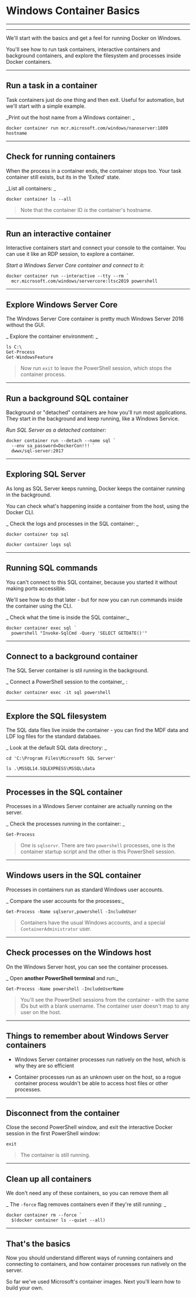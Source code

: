 # Windows Container Basics

---

<section data-background-image="/img/101/Slide1.png">

---

We'll start with the basics and get a feel for running Docker on Windows. 

You'll see how to run task containers, interactive containers and background containers, and explore the filesystem and processes inside Docker containers.

---

## Run a task in a container

Task containers just do one thing and then exit. Useful for automation, but we'll start with a simple example.

_Print out the host name from a Windows container: _

```
docker container run mcr.microsoft.com/windows/nanoserver:1809 hostname
```

---

## Check for running containers

When the process in a container ends, the container stops too. Your task container still exists, but its in the 'Exited' state.

_List all containers: _

```
docker container ls --all
```

> Note that the container ID *is* the container's hostname.

---

## Run an interactive container

Interactive containers start and connect your console to the container. You can use it like an RDP session, to explore a container.

_Start a Windows Server Core container and connect to it:_

```
docker container run --interactive --tty --rm `
  mcr.microsoft.com/windows/servercore:ltsc2019 powershell
```

---

## Explore Windows Server Core

The Windows Server Core container is pretty much Windows Server 2016 without the GUI. 

_ Explore the container environment: _

```
ls C:\
Get-Process
Get-WindowsFeature
```

> Now run `exit` to leave the PowerShell session, which stops the container process. 

---

## Run a background SQL container

Background or "detached" containers are how you'll run most applications. They start in the background and keep running, like a Windows Service.

_Run SQL Server as a detached container:_

```
docker container run --detach --name sql `
  --env sa_password=DockerCon!!! `
  dwwx/sql-server:2017
```

---

## Exploring SQL Server

As long as SQL Server keeps running, Docker keeps the container running in the background.

You can check what's happening inside a container from the host, using the Docker CLI.

_ Check the logs and processes in the SQL container: _

```
docker container top sql
```

```
docker container logs sql
```

---

## Running SQL commands

You can't connect to this SQL container, because you started it without making ports accessible.

We'll see how to do that later - but for now you can run commands inside the container using the CLI.

_ Check what the time is inside the SQL container:_

```
docker container exec sql `
  powershell "Invoke-SqlCmd -Query 'SELECT GETDATE()'"
```

---

## Connect to a background container

The SQL Server container is stil running in the background. 

_ Connect a PowerShell session to the container_ :

```
docker container exec -it sql powershell
```

---

## Explore the SQL filesystem

The SQL data files live inside the container - you can find the MDF data and LDF log files for the standard databaes.

_ Look at the default SQL data directory: _

```
cd 'C:\Program Files\Microsoft SQL Server'
```

```
ls .\MSSQL14.SQLEXPRESS\MSSQL\data
```

---

## Processes in the SQL container

Processes in a Windows Server container are actually running on the server. 

_ Check the processes running in the container: _

```
Get-Process
```

> One is `sqlservr`. There are two `powershell` processes, one is the container startup script and the other is this PowerShell session. 

---

## Windows users in the SQL container

Processes in containers run as standard Windows user accounts. 

_ Compare the user accounts for the processes:_

```
Get-Process -Name sqlservr,powershell -IncludeUser
```

> Containers have the usual Windows accounts, and a special `ContainerAdministrator` user.

---

## Check processes on the Windows host

On the Windows Server host, you can see the container processes.

_ Open **another PowerShell terminal** and run:_

```
Get-Process -Name powershell -IncludeUserName
```

> You'll see the PowerShell sessions from the container - with the same IDs but with a blank username. The container user doesn't map to any user on the host.

---

## Things to remember about Windows Server containers

- Windows Server container processes run natively on the host, which is why they are so efficient

- Container processes run as an unknown user on the host, so a rogue container process wouldn't be able to access host files or other processes.

---

## Disconnect from the container

Close the second PowerShell window, and exit the interactive Docker session in the first PowerShell window:

```
exit
```

> The container is still running.

---

## Clean up all containers

We don't need any of these containers, so you can remove them all

_ The `-force` flag removes containers even if they're still running: _

```
docker container rm --force `
  $(docker container ls --quiet --all)
```

---

## That's the basics

Now you should understand different ways of running containers and connecting to containers, and how container processes run natively on the server.

So far we've used Microsoft's container images. Next you'll learn how to build your own.
